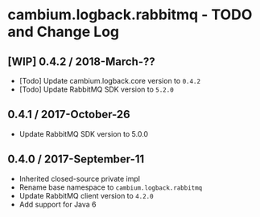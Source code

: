 # cambium.logback.rabbitmq - TODO and Change Log

## [WIP] 0.4.2 / 2018-March-??

- [Todo] Update cambium.logback.core version to `0.4.2`
- [Todo] Update RabbitMQ SDK version to `5.2.0`


## 0.4.1 / 2017-October-26

- Update RabbitMQ SDK version to 5.0.0


## 0.4.0 / 2017-September-11

- Inherited closed-source private impl
- Rename base namespace to `cambium.logback.rabbitmq`
- Update RabbitMQ client version to `4.2.0`
- Add support for Java 6
